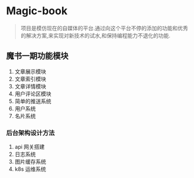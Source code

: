 # Magic-book

> 项目是模仿现在的自媒体的平台.通过向这个平台不停的添加的功能和优秀的解决方案,来实现对新技术的试水,和保持编程能力不退化的功能.

## 魔书一期功能模块

1. 文章展示模块
2. 文章索引模块
3. 文章详情模块
4. 用户评论区模块
5. 简单的推送系统
6. 用户系统
7. 名片系统

### 后台架构设计方法

1. api 网关搭建
2. 日志系统
3. 图片缓存系统
4. k8s 运维系统
